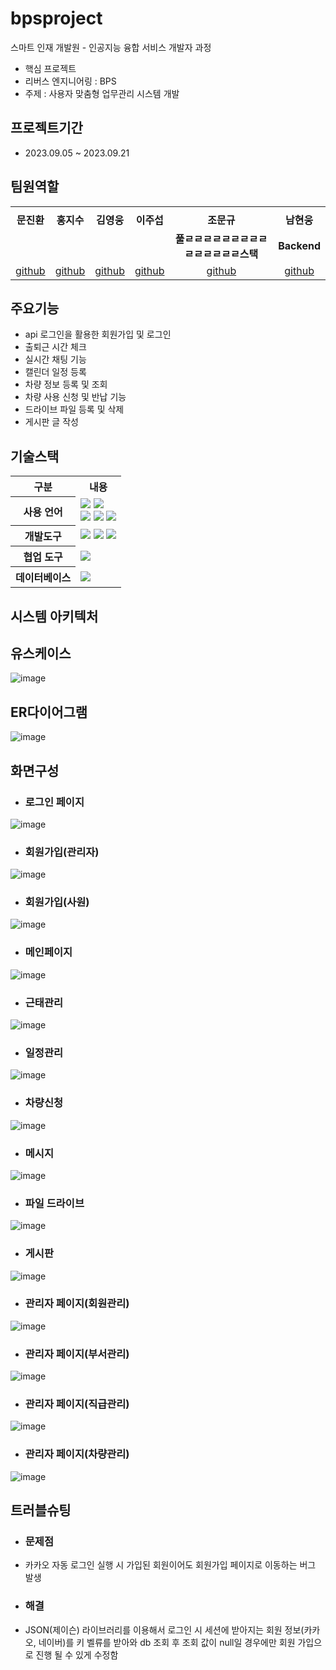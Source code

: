 # bpsproject
스마트 인재 개발원 - 인공지능 융합 서비스 개발자 과정 <br>
- 핵심 프로젝트 <br>
- 리버스 엔지니어링 : BPS <br>
- 주제 : 사용자 맞춤형 업무관리 시스템 개발 <br>

## 프로젝트기간 <br>
- 2023.09.05 ~ 2023.09.21

## 팀원역할 <br>
<table>
  <tr>
    <td align="center"></td>
    <td align="center"></td>
    <td align="center"></td>
    <td align="center"></td>
    <td align="center"></td>
  </tr>
  <tr>
    <td align="center"><strong>문진환</strong></td>
    <td align="center"><strong>홍지수</strong></td>
    <td align="center"><strong>김영웅</strong></td>
    <td align="center"><strong>이주섭</strong></td>
    <td align="center"><strong>조문규</strong></td>
    <td align="center"><strong>남현웅</strong></td>
  </tr>
  <tr>
    <td align="center"><b></b></td>
    <td align="center"><b></b></td>
    <td align="center"><b></b></td>
    <td align="center"><b></b></td>
    <td align="center"><b>풀ㄹㄹㄹㄹㄹㄹㄹㄹㄹㄹㄹㄹㄹㄹㄹ스택</b></td>
    <td align="center"><b>Backend</b></td>
  </tr>
  <tr>
    <td align="center"><a href="https://github.com/자신의username작성해주세요" target='_blank'>github</a></td>
    <td align="center"><a href="https://github.com/자신의username작성해주세요" target='_blank'>github</a></td>
    <td align="center"><a href="https://github.com/자신의username작성해주세요" target='_blank'>github</a></td>
    <td align="center"><a href="https://github.com/자신의username작성해주세요" target='_blank'>github</a></td>
    <td align="center"><a href="https://github.com/자신의username작성해주세요" target='_blank'>github</a></td>
     <td align="center"><a href="https://github.com/Nam-Hyun-Woong" target='_blank'>github</a></td>
  </tr>
</table>






## 주요기능 <br>
* api 로그인을 활용한 회원가입 및 로그인 <br>
* 출퇴근 시간 체크 <br>
* 실시간 채팅 기능 <br>
* 캘린더 일정 등록 <br>
* 차량 정보 등록 및 조회 <br>
* 차량 사용 신청 및 반납 기능 <br>
* 드라이브 파일 등록 및 삭제 <br>
* 게시판 글 작성

## 기술스택<br>

<table>
  <th>구분</th>
  <th>내용</th>
  <tr>
   <th>
사용 언어
   </th>
    <td>
<img src="https://img.shields.io/badge/Python-3776AB?style=for-the-badge&logo=Python&logoColor=white">
<img src="https://img.shields.io/badge/Java-007396?style=for-the-badge&logo=java&logoColor=white"/> <br>
<img src="https://img.shields.io/badge/javascript-F7DF1E?style=for-the-badge&logo=javascript&logoColor=black">
<img src="https://img.shields.io/badge/HTML-E34F26?style=for-the-badge&logo=html5&logoColor=white">
<img src="https://img.shields.io/badge/CSS-1572B6?style=for-the-badge&logo=css3&logoColor=white">
      </td>
</tr>
  <tr>
    <th>
개발도구
      </th>
    <td>
<img src="https://img.shields.io/badge/Eclipse-2C2255?style=for-the-badge&logo=Eclipse&logoColor=white"/> 
<img src="https://img.shields.io/badge/VSCode-007ACC?style=for-the-badge&logo=VisualStudioCode&logoColor=white"/>
<img src="https://img.shields.io/badge/Jupyter-F37626?style=for-the-badge&logo=Jupyter&logoColor=white"/>
      </td>
</tr>

  <tr>
    <th>
협업 도구
      </th>
    <td>
<img src="https://img.shields.io/badge/GitHub-181717?style=for-the-badge&logo=GitHub&logoColor=white"/>
      </td>
</tr>

<tr>
  <th>
데이터베이스
    </th>
  <td>
<img src="https://img.shields.io/badge/Oracle-F80000?style=for-the-badge&logo=Oracle&logoColor=white"/> 
    </td>
</tr>
</table>




## 시스템 아키텍처<br>



## 유스케이스 <br>
![image](https://github.com/2023-SMHRD-KDT-AI-2/bpsproject/assets/143462444/009d9395-b0db-48ce-b756-52b746447adf)





## ER다이어그램 <br>
![image](https://github.com/2023-SMHRD-KDT-AI-2/bpsproject/assets/143462444/d1ba5e24-5598-43e3-a3bb-153ae4c78e57)






## 화면구성 <br>
- ### 로그인 페이지 <br>
![image](https://github.com/2023-SMHRD-KDT-AI-2/bpsproject/assets/143462444/4e9d8360-d852-4db8-987f-60b1e777171f)

- ### 회원가입(관리자) <br>
![image](https://github.com/2023-SMHRD-KDT-AI-2/bpsproject/assets/143462444/8189557f-1f70-4c13-bd21-e95f7dfdfe68)

- ### 회원가입(사원) <br>
![image](https://github.com/2023-SMHRD-KDT-AI-2/bpsproject/assets/143462444/61c2757d-232f-45b2-8d39-f3af8d4d1578)

- ### 메인페이지 <br>
![image](https://github.com/2023-SMHRD-KDT-AI-2/bpsproject/assets/143462444/521c5f52-b65f-481d-a197-5526c6c663da)


- ### 근태관리 <br>
![image](https://github.com/2023-SMHRD-KDT-AI-2/bpsproject/assets/143462444/236b7fbb-407c-4530-8960-0c06479b6fa6)



- ### 일정관리 <br>
![image](https://github.com/2023-SMHRD-KDT-AI-2/bpsproject/assets/143462444/603ae863-964d-4593-a5a7-d320e6c65762)


- ### 차량신청 <br>
![image](https://github.com/2023-SMHRD-KDT-AI-2/bpsproject/assets/143462444/c4732fa8-15e8-4e01-a0da-e2f3d9d8ca40)



- ### 메시지 <br>
![image](https://github.com/2023-SMHRD-KDT-AI-2/bpsproject/assets/143462444/fb3ec7cc-5190-49f6-9057-cc2f410635f3)


- ### 파일 드라이브 <br>
![image](https://github.com/2023-SMHRD-KDT-AI-2/bpsproject/assets/143462444/b7e274e3-de29-4861-9a5b-1b73df93d31b)


- ### 게시판 <br>
![image](https://github.com/2023-SMHRD-KDT-AI-2/bpsproject/assets/143462444/ba0f6082-1fda-430b-b1b9-636a3e0c87ba)


- ### 관리자 페이지(회원관리)
![image](https://github.com/2023-SMHRD-KDT-AI-2/bpsproject/assets/143462444/2ec6f8f4-3655-48db-86c2-f4b9c96028d8)

- ### 관리자 페이지(부서관리)
![image](https://github.com/2023-SMHRD-KDT-AI-2/bpsproject/assets/143462444/0b54d9e0-3493-45c5-896d-052a3e4b0e61)

- ### 관리자 페이지(직급관리)
![image](https://github.com/2023-SMHRD-KDT-AI-2/bpsproject/assets/143462444/3e312269-562f-4d94-a420-8030474f52b2)

- ### 관리자 페이지(차량관리)
![image](https://github.com/2023-SMHRD-KDT-AI-2/bpsproject/assets/143462444/0dea22d0-3a1f-4b79-ae35-66de1c127435)





## 트러블슈팅 
* ### 문제점 
* 카카오 자동 로그인 실행 시 가입된 회원이어도 회원가입 페이지로 이동하는 버그 발생
* ### 해결
* JSON(제이슨) 라이브러리를 이용해서 로그인 시 세션에 받아지는 회원 정보(카카오, 네이버)를 키 벨류를 받아와 db 조회 후 조회 값이 null일 경우에만 회원 가입으로 진행 될 수 있게 수정함



